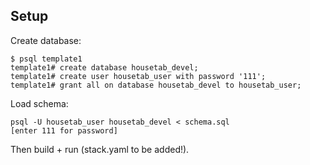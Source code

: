 ## Setup

Create database:

```
$ psql template1
template1# create database housetab_devel;
template1# create user housetab_user with password '111';
template1# grant all on database housetab_devel to housetab_user;
```

Load schema:

```
psql -U housetab_user housetab_devel < schema.sql
[enter 111 for password]
```

Then build + run (stack.yaml to be added!).

